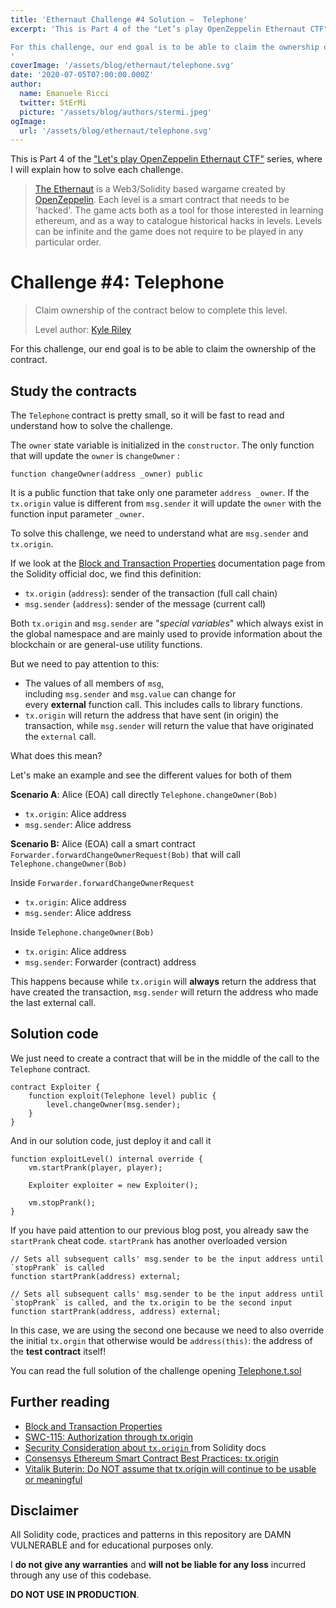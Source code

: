 ```yaml
---
title: 'Ethernaut Challenge #4 Solution —  Telephone'
excerpt: 'This is Part 4 of the "Let’s play OpenZeppelin Ethernaut CTF" series, where I will explain how to solve each challenge.</br></br>

For this challenge, our end goal is to be able to claim the ownership of the contract.
'
coverImage: '/assets/blog/ethernaut/telephone.svg'
date: '2020-07-05T07:00:00.000Z'
author:
  name: Emanuele Ricci
  twitter: StErMi
  picture: '/assets/blog/authors/stermi.jpeg'
ogImage:
  url: '/assets/blog/ethernaut/telephone.svg'
---
```


This is Part 4 of the ["Let's play OpenZeppelin Ethernaut CTF"](https://stermi.xyz/blog/lets-play-openzeppelin-ethernaut) series, where I will explain how to solve each challenge.

> [The Ethernaut](https://ethernaut.openzeppelin.com/) is a Web3/Solidity based wargame created by [OpenZeppelin](https://openzeppelin.com/).
> Each level is a smart contract that needs to be 'hacked'. The game acts both as a tool for those interested in learning ethereum, and as a way to catalogue historical hacks in levels. Levels can be infinite and the game does not require to be played in any particular order.

# Challenge #4: Telephone

> Claim ownership of the contract below to complete this level.
>
> Level author: [Kyle Riley](https://github.com/syncikin)

For this challenge, our end goal is to be able to claim the ownership of the contract.

## Study the contracts

The `Telephone` contract is pretty small, so it will be fast to read and understand how to solve the challenge.

The `owner` state variable is initialized in the `constructor`. The only function that will update the `owner` is `changeOwner` :

`function changeOwner(address _owner) public`

It is a public function that take only one parameter `address _owner`.
If the `tx.origin` value is different from `msg.sender` it will update the `owner` with the function input parameter `_owner`.

To solve this challenge, we need to understand what are `msg.sender` and `tx.origin`.

If we look at the [Block and Transaction Properties](https://docs.soliditylang.org/en/v0.8.15/units-and-global-variables.html?highlight=tx.origin#block-and-transaction-properties) documentation page from the Solidity official doc, we find this definition:

- `tx.origin` (`address`): sender of the transaction (full call chain)
- `msg.sender` (`address`): sender of the message (current call)

Both `tx.origin` and `msg.sender` are "_special variables_" which always exist in the global namespace and are mainly used to provide information about the blockchain or are general-use utility functions.

But we need to pay attention to this:

- The values of all members of `msg`, including `msg.sender` and `msg.value` can change for every **external** function call. This includes calls to library functions.
- `tx.origin` will return the address that have sent (in origin) the transaction, while `msg.sender` will return the value that have originated the `external` call.

What does this mean?

Let's make an example and see the different values for both of them

**Scenario A**: Alice (EOA) call directly `Telephone.changeOwner(Bob)`

- `tx.origin`: Alice address
- `msg.sender`: Alice address

**Scenario B:** Alice (EOA) call a smart contract `Forwarder.forwardChangeOwnerRequest(Bob)` that will call `Telephone.changeOwner(Bob)`

Inside `Forwarder.forwardChangeOwnerRequest`

- `tx.origin`: Alice address
- `msg.sender`: Alice address

Inside `Telephone.changeOwner(Bob)`

- `tx.origin`: Alice address
- `msg.sender`: Forwarder (contract) address

This happens because while `tx.origin` will **always** return the address that have created the transaction, `msg.sender` will return the address who made the last external call.

## Solution code

We just need to create a contract that will be in the middle of the call to the `Telephone` contract.

```solidity
contract Exploiter {
    function exploit(Telephone level) public {
        level.changeOwner(msg.sender);
    }
}
```

And in our solution code, just deploy it and call it

```solidity
function exploitLevel() internal override {
    vm.startPrank(player, player);

    Exploiter exploiter = new Exploiter();

    vm.stopPrank();
}
```

If you have paid attention to our previous blog post, you already saw the `startPrank` cheat code. `startPrank` has another overloaded version

```solidity
// Sets all subsequent calls' msg.sender to be the input address until `stopPrank` is called
function startPrank(address) external;

// Sets all subsequent calls' msg.sender to be the input address until `stopPrank` is called, and the tx.origin to be the second input
function startPrank(address, address) external;
```

In this case, we are using the second one because we need to also override the initial `tx.orgin` that otherwise would be `address(this)`: the address of the **test contract** itself!

You can read the full solution of the challenge opening [Telephone.t.sol](https://github.com/StErMi/foundry-ethernaut/blob/main/test/Telephone.t.sol)

## Further reading

- [Block and Transaction Properties](https://docs.soliditylang.org/en/v0.8.15/units-and-global-variables.html?highlight=tx.origin#block-and-transaction-properties)
- [SWC-115: Authorization through tx.origin](https://swcregistry.io/docs/SWC-115)
- [Security Consideration about `tx.origin` ](https://docs.soliditylang.org/en/v0.8.15/security-considerations.html?highlight=tx.origin#tx-origin) from Solidity docs
- [Consensys Ethereum Smart Contract Best Practices: tx.origin](https://consensys.github.io/smart-contract-best-practices/development-recommendations/solidity-specific/tx-origin/)
- [Vitalik Buterin: Do NOT assume that tx.origin will continue to be usable or meaningful](https://ethereum.stackexchange.com/questions/196/how-do-i-make-my-dapp-serenity-proof/200#200)

## Disclaimer

All Solidity code, practices and patterns in this repository are DAMN VULNERABLE and for educational purposes only.

I **do not give any warranties** and **will not be liable for any loss** incurred through any use of this codebase.

**DO NOT USE IN PRODUCTION**.
